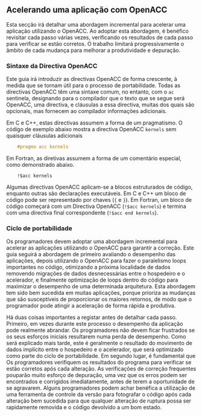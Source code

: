 Acelerando uma aplicação com OpenACC
----------------------------------------
Esta secção irá detalhar uma abordagem incremental para acelerar uma aplicação
utilizando o OpenACC. Ao adoptar esta abordagem, é benéfico revisitar cada
passo várias vezes, verificando os resultados de cada passo para verificar se estão corretos. O trabalho
limitará progressivamente o âmbito de cada mudança para melhorar a produtividade e
depuração.

### Sintaxe da Directiva OpenACC ###
Este guia irá introduzir as directivas OpenACC de forma crescente, à medida que se tornam
útil para o processo de portabilidade. Todas as directivas OpenACC têm uma sintaxe comum,
no entanto, com o `ac` sentinela, designando para o compilador que o texto
que se segue será OpenACC, uma directiva, e cláusulas a essa directiva, muitas
dos quais são opcionais, mas fornecem ao compilador informações adicionais. 

Em C e C++, estas directivas assumem a forma de um pragmatismo. O código de exemplo
abaixo mostra a directiva OpenACC `kernels` sem quaisquer cláusulas adicionais

~~~~ {.c .numberLines}
    #pragma acc kernels
~~~~

Em Fortran, as diretivas assumem a forma de um comentário especial, como demonstrado
abaixo.

~~~~ {.fortran .numberLines}
    !$acc kernels
~~~~

Algumas directivas OpenACC aplicam-se a blocos estruturados de código, enquanto outras são
declarações executáveis. Em C e C++ um bloco de código pode ser representado por chaves (`{` e `}`). Em Fortran, um bloco de código começará com um
Directiva OpenACC (`!$acc kernels`) e termina com uma directiva final correspondente 
(`!$acc end kernels`).


### Ciclo de portabilidade ###
Os programadores devem adoptar uma abordagem incremental para acelerar as aplicações
utilizando o OpenACC para garantir a correção. Este guia seguirá a abordagem de
primeiro avaliando o desempenho das aplicações, depois utilizando o OpenACC para fazer o paralelismo
loops importantes no código, otimizando a próxima localidade de dados removendo
migrações de dados desnecessárias entre o hospedeiro e o acelerador, e finalmente
optimização de loops dentro do código para maximizar o desempenho de uma determinada
arquitetura. Esta abordagem tem sido bem sucedida em muitas aplicações, porque
prioriza as mudanças que são susceptíveis de proporcionar os maiores retornos, de modo que o programador pode atingir a aceleração de forma rápida e produtiva.

Há duas coisas importantes a registar antes de detalhar cada passo. Primeiro, em
vezes durante este processo o desempenho da aplicação pode realmente abrandar.
Os programadores não devem ficar frustrados se os seus esforços iniciais resultarem numa
perda de desempenho. Como será explicado mais tarde, este é geralmente o resultado
do movimento de dados implícito entre o hospedeiro e o acelerador, que será
optimizado como parte do ciclo de portabilidade. Em segundo lugar, é fundamental que
Os programadores verifiquem os resultados do programa para verificar se estão corretos após cada alteração.
As verificações de correção frequentes pouparão muito esforço de depuração, uma vez que os erros
podem ser encontrados e corrigidos imediatamente, antes de terem a oportunidade de se agravarem.
Alguns programadores podem achar benéfica a utilização de uma ferramenta de controle da versão para
fotografar o código após cada alteração bem sucedida para que qualquer alteração de ruptura possa
ser rapidamente removida e o código devolvido a um bom estado.
